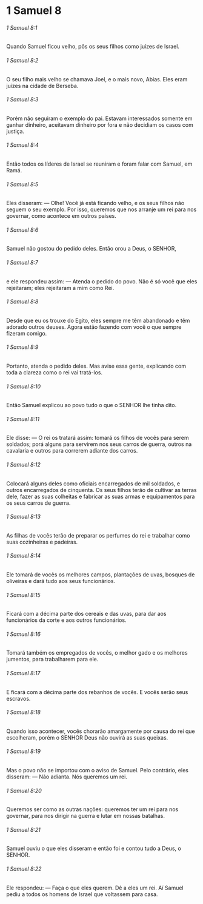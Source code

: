 # 1 Samuel 8

###### 1 Samuel 8:1

Quando Samuel ficou velho, pôs os seus filhos como juízes de Israel.

###### 1 Samuel 8:2

O seu filho mais velho se chamava Joel, e o mais novo, Abias. Eles eram juízes na cidade de Berseba.

###### 1 Samuel 8:3

Porém não seguiram o exemplo do pai. Estavam interessados somente em ganhar dinheiro, aceitavam dinheiro por fora e não decidiam os casos com justiça.

###### 1 Samuel 8:4

Então todos os líderes de Israel se reuniram e foram falar com Samuel, em Ramá.

###### 1 Samuel 8:5

Eles disseram: — Olhe! Você já está ficando velho, e os seus filhos não seguem o seu exemplo. Por isso, queremos que nos arranje um rei para nos governar, como acontece em outros países.

###### 1 Samuel 8:6

Samuel não gostou do pedido deles. Então orou a Deus, o SENHOR,

###### 1 Samuel 8:7

e ele respondeu assim: — Atenda o pedido do povo. Não é só você que eles rejeitaram; eles rejeitaram a mim como Rei.

###### 1 Samuel 8:8

Desde que eu os trouxe do Egito, eles sempre me têm abandonado e têm adorado outros deuses. Agora estão fazendo com você o que sempre fizeram comigo.

###### 1 Samuel 8:9

Portanto, atenda o pedido deles. Mas avise essa gente, explicando com toda a clareza como o rei vai tratá-los.

###### 1 Samuel 8:10

Então Samuel explicou ao povo tudo o que o SENHOR lhe tinha dito.

###### 1 Samuel 8:11

Ele disse: — O rei os tratará assim: tomará os filhos de vocês para serem soldados; porá alguns para servirem nos seus carros de guerra, outros na cavalaria e outros para correrem adiante dos carros.

###### 1 Samuel 8:12

Colocará alguns deles como oficiais encarregados de mil soldados, e outros encarregados de cinquenta. Os seus filhos terão de cultivar as terras dele, fazer as suas colheitas e fabricar as suas armas e equipamentos para os seus carros de guerra.

###### 1 Samuel 8:13

As filhas de vocês terão de preparar os perfumes do rei e trabalhar como suas cozinheiras e padeiras.

###### 1 Samuel 8:14

Ele tomará de vocês os melhores campos, plantações de uvas, bosques de oliveiras e dará tudo aos seus funcionários.

###### 1 Samuel 8:15

Ficará com a décima parte dos cereais e das uvas, para dar aos funcionários da corte e aos outros funcionários.

###### 1 Samuel 8:16

Tomará também os empregados de vocês, o melhor gado e os melhores jumentos, para trabalharem para ele.

###### 1 Samuel 8:17

E ficará com a décima parte dos rebanhos de vocês. E vocês serão seus escravos.

###### 1 Samuel 8:18

Quando isso acontecer, vocês chorarão amargamente por causa do rei que escolheram, porém o SENHOR Deus não ouvirá as suas queixas.

###### 1 Samuel 8:19

Mas o povo não se importou com o aviso de Samuel. Pelo contrário, eles disseram: — Não adianta. Nós queremos um rei.

###### 1 Samuel 8:20

Queremos ser como as outras nações: queremos ter um rei para nos governar, para nos dirigir na guerra e lutar em nossas batalhas.

###### 1 Samuel 8:21

Samuel ouviu o que eles disseram e então foi e contou tudo a Deus, o SENHOR.

###### 1 Samuel 8:22

Ele respondeu: — Faça o que eles querem. Dê a eles um rei. Aí Samuel pediu a todos os homens de Israel que voltassem para casa.


